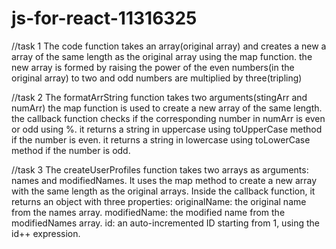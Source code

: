 # js-for-react-11316325
//task 1
The code function takes an array(original array) and creates a new a array of the same length as the original array
using the map function. the new array is formed by raising the power of the even numbers(in the original array) to two
and odd numbers are multiplied by three(tripling)


//task 2
 The formatArrString function  takes two arguments(stingArr and numArr)
 the map function is used to create a new array of the same length.
 the callback function checks if the corresponding number in numArr is even or odd
 using %.
 it returns a string in uppercase using toUpperCase method if  the number is even.
 it returns a string in lowercase using toLowerCase method if  the number is odd.

 //task 3
 The createUserProfiles function takes two arrays as arguments: names and modifiedNames.
 It uses the map method to create a new array with the same length as the original arrays.
 Inside the callback function, it returns an object with three properties:
 originalName: the original name from the names array.
 modifiedName: the modified name from the modifiedNames array.
 id: an auto-incremented ID starting from 1, using the id++ expression.